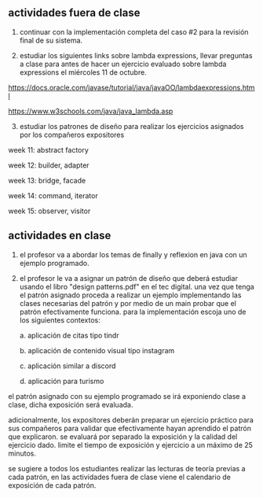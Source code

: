 ## actividades fuera de clase

1. continuar con la implementación completa del caso #2 para la revisión final de su sistema.

2. estudiar los siguientes links sobre lambda expressions, llevar preguntas a clase para antes de hacer un ejercicio evaluado sobre lambda expressions el miércoles 11 de octubre.

https://docs.oracle.com/javase/tutorial/java/javaOO/lambdaexpressions.html

https://www.w3schools.com/java/java_lambda.asp

3. estudiar los patrones de diseño para realizar los ejercicios asignados por los compañeros expositores

week 11: abstract factory

week 12: builder, adapter

week 13: bridge, facade

week 14: command, iterator

week 15: observer, visitor

## actividades en clase

1. el profesor va a abordar los temas de finally y reflexion en java con un ejemplo programado.

2. el profesor le va a asignar un patrón de diseño que deberá estudiar usando el libro "design patterns.pdf" en el tec digital. una vez que tenga el patrón asignado proceda a realizar un ejemplo implementando las clases necesarias del patrón y por medio de un main probar que el patrón efectivamente funciona. para la implementación escoja uno de los siguientes contextos:

   a. aplicación de citas tipo tindr

   b. aplicación de contenido visual tipo instagram

   c. aplicación similar a discord

   d. aplicación para turismo

el patrón asignado con su ejemplo programado se irá exponiendo clase a clase, dicha exposición será evaluada.

adicionalmente, los expositores deberán preparar un ejercicio práctico para sus compañeros para validar que efectivamente hayan aprendido el patrón que explicaron. se evaluará por separado la exposición y la calidad del ejercicio dado. limite el tiempo de exposición y ejercicio a un máximo de 25 minutos.

se sugiere a todos los estudiantes realizar las lecturas de teoría previas a cada patrón, en las actividades fuera de clase viene el calendario de exposición de cada patrón.

